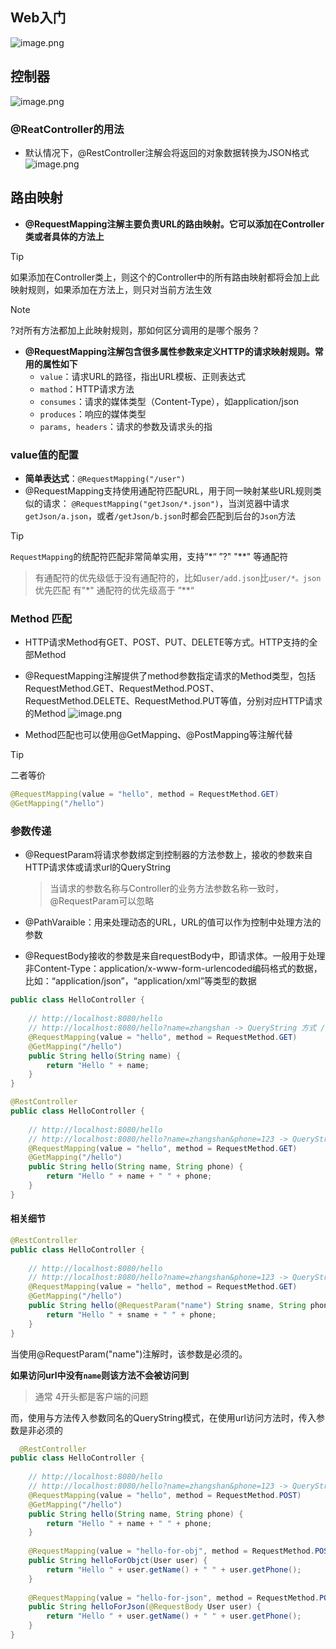 ## Web入门
![image.png](https://cdn.jsdelivr.net/gh/03xiaoyuhe/PicStore/img/202501092036278.png)
## 控制器

![image.png](https://cdn.jsdelivr.net/gh/03xiaoyuhe/PicStore/img/202501092040628.png)
### @ReatController的用法
- 默认情况下，@RestController注解会将返回的对象数据转换为JSON格式
![image.png](https://cdn.jsdelivr.net/gh/03xiaoyuhe/PicStore/img/202501092110186.png)
## 路由映射
- **@RequestMapping注解主要负责URL的路由映射。它可以添加在Controller类或者具体的方法上**
> [!tip] 
> 如果添加在Controller类上，则这个的Controller中的所有路由映射都将会加上此映射规则，如果添加在方法上，则只对当前方法生效

> [!note]
> ?对所有方法都加上此映射规则，那如何区分调用的是哪个服务？

- **@RequestMapping注解包含很多属性参数来定义HTTP的请求映射规则。常用的属性如下**
	- `value`：请求URL的路径，指出URL模板、正则表达式
	- `mathod`：HTTP请求方法
	- `consumes`：请求的媒体类型（Content-Type），如application/json
	- `produces`：响应的媒体类型
	- `params, headers`：请求的参数及请求头的指

### value值的配置

- **简单表达式**：`@RequestMapping("/user")`
- @RequestMapping支持使用通配符匹配URL，用于同一映射某些URL规则类似的请求：
  `@RequestMapping("getJson/*.json")`，当浏览器中请求`getJson/a.json`，或者`/getJson/b.json`时都会匹配到后台的`Json`方法
  
> [!tip]
> `RequestMapping`的统配符匹配非常简单实用，支持”\*“  ”?"  "\*\*" 等通配符
> > 有通配符的优先级低于没有通配符的，比如`user/add.json`比`user/*。json`优先匹配
> > 有"\*" 通配符的优先级高于 ”\*\*“ 

### Method 匹配

- HTTP请求Method有GET、POST、PUT、DELETE等方式。HTTP支持的全部Method
  
- @RequestMapping注解提供了method参数指定请求的Method类型，包括
  RequestMethod.GET、RequestMethod.POST、RequestMethod.DELETE、RequestMethod.PUT等值，分别对应HTTP请求的Method
	![image.png](https://cdn.jsdelivr.net/gh/03xiaoyuhe/PicStore/img/202501092139442.png)
	
- Method匹配也可以使用@GetMapping、@PostMapping等注解代替

> [!tip]
> 二者等价
> ```java
> @RequestMapping(value = "hello", method = RequestMethod.GET)  
> @GetMapping("/hello")
> ```

### 参数传递
- @RequestParam将请求参数绑定到控制器的方法参数上，接收的参数来自HTTP请求体或请求url的QueryString
  > 当请求的参数名称与Controller的业务方法参数名称一致时，@RequestParam可以忽略

- @PathVaraible：用来处理动态的URL，URL的值可以作为控制中处理方法的参数
- @RequestBody接收的参数是来自requestBody中，即请求体。一般用于处理非Content-Type：application/x-www-form-urlencoded编码格式的数据，比如：“application/json”，“application/xml”等类型的数据

```java
public class HelloController {  
  
    // http://localhost:8080/hello  
    // http://localhost:8080/hello?name=zhangshan -> QueryString 方式 / 查询字符串方式  
    @RequestMapping(value = "hello", method = RequestMethod.GET)  
    @GetMapping("/hello")  
    public String hello(String name) {  
        return "Hello " + name;  
    }  
}
```

```java
@RestController  
public class HelloController {  
  
    // http://localhost:8080/hello  
    // http://localhost:8080/hello?name=zhangshan&phone=123 -> QueryString 方式 / 查询字符串方式  
    @RequestMapping(value = "hello", method = RequestMethod.GET)  
    @GetMapping("/hello")  
    public String hello(String name, String phone) {  
        return "Hello " + name + " " + phone;  
    }  
}
```

#### 相关细节
```java
@RestController  
public class HelloController {  
  
    // http://localhost:8080/hello  
    // http://localhost:8080/hello?name=zhangshan&phone=123 -> QueryString 方式 / 查询字符串方式  
    @RequestMapping(value = "hello", method = RequestMethod.GET)  
    @GetMapping("/hello")  
    public String hello(@RequestParam("name") String sname, String phone) {  
        return "Hello " + sname + " " + phone;  
    }  
}
```

当使用@RequestParam("name")注解时，该参数是必须的。

**如果访问url中没有`name`则该方法不会被访问到**

> 通常 4开头都是客户端的问题

而，使用与方法传入参数同名的QueryString模式，在使用url访问方法时，传入参数是非必须的

```java
  @RestController  
public class HelloController {  
  
    // http://localhost:8080/hello  
    // http://localhost:8080/hello?name=zhangshan&phone=123 -> QueryString 方式 / 查询字符串方式  
    @RequestMapping(value = "hello", method = RequestMethod.POST)  
    @GetMapping("/hello")  
    public String hello(String name, String phone) {  
        return "Hello " + name + " " + phone;  
    }  
  
    @RequestMapping(value = "hello-for-obj", method = RequestMethod.POST)  
    public String helloForObjct(User user) {  
        return "Hello " + user.getName() + " " + user.getPhone();  
    }  
  
    @RequestMapping(value = "hello-for-json", method = RequestMethod.POST)  
    public String helloForJson(@RequestBody User user) {  
        return "Hello " + user.getName() + " " + user.getPhone();  
    }  
}
```

